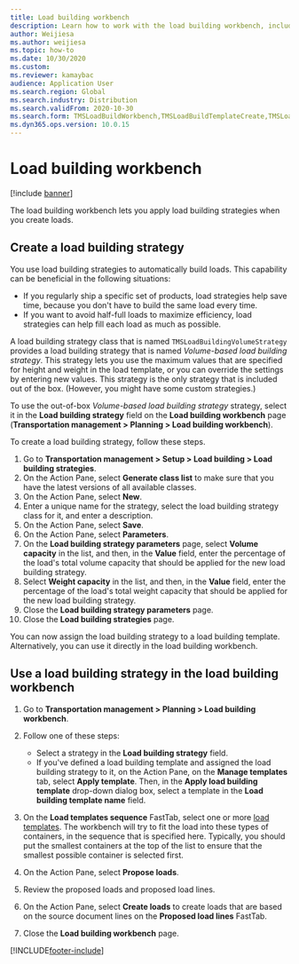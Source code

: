 ```yaml
--- 
title: Load building workbench
description: Learn how to work with the load building workbench, including an outline and step-by-step process for creating load building strategies.
author: Weijiesa
ms.author: weijiesa
ms.topic: how-to
ms.date: 10/30/2020
ms.custom: 
ms.reviewer: kamaybac 
audience: Application User
ms.search.region: Global
ms.search.industry: Distribution
ms.search.validFrom: 2020-10-30
ms.search.form: TMSLoadBuildWorkbench,TMSLoadBuildTemplateCreate,TMSLoadBuildStrategy,TMSLoadBuildTemplateApply
ms.dyn365.ops.version: 10.0.15
---
```


# Load building workbench

[!include [banner](../../includes/banner.md)]

The load building workbench lets you apply load building strategies when you create loads.

## Create a load building strategy

You use load building strategies to automatically build loads. This capability can be beneficial in the following situations:

- If you regularly ship a specific set of products, load strategies help save time, because you don't have to build the same load every time.
- If you want to avoid half-full loads to maximize efficiency, load strategies can help fill each load as much as possible.

A load building strategy class that is named `TMSLoadBuildingVolumeStrategy` provides a load building strategy that is named *Volume-based load building strategy*. This strategy lets you use the maximum values that are specified for height and weight in the load template, or you can override the settings by entering new values. This strategy is the only strategy that is included out of the box. (However, you might have some custom strategies.)

To use the out-of-box *Volume-based load building strategy* strategy, select it in the **Load building strategy** field on the **Load building workbench** page (**Transportation management &gt; Planning &gt; Load building workbench**).

To create a load building strategy, follow these steps.

1. Go to **Transportation management &gt; Setup &gt; Load building &gt; Load building strategies**.
1. On the Action Pane, select **Generate class list** to make sure that you have the latest versions of all available classes.
1. On the Action Pane, select **New**.
1. Enter a unique name for the strategy, select the load building strategy class for it, and enter a description.
1. On the Action Pane, select **Save**.
1. On the Action Pane, select **Parameters**.
1. On the **Load building strategy parameters** page, select **Volume capacity** in the list, and then, in the **Value** field, enter the percentage of the load's total volume capacity that should be applied for the new load building strategy.
1. Select **Weight capacity** in the list, and then, in the **Value** field, enter the percentage of the load's total weight capacity that should be applied for the new load building strategy.
1. Close the **Load building strategy parameters** page.
1. Close the **Load building strategies** page.

You can now assign the load building strategy to a load building template. Alternatively, you can use it directly in the load building workbench.

## Use a load building strategy in the load building workbench

1. Go to **Transportation management &gt; Planning &gt; Load building workbench**.
1. Follow one of these steps:

    - Select a strategy in the **Load building strategy** field.
    - If you've defined a load building template and assigned the load building strategy to it, on the Action Pane, on the **Manage templates** tab, select **Apply template**. Then, in the **Apply load building template** drop-down dialog box, select a template in the **Load building template name** field.

1. On the **Load templates sequence** FastTab, select one or more [load templates](load-template.md). The workbench will try to fit the load into these types of containers, in the sequence that is specified here. Typically, you should put the smallest containers at the top of the list to ensure that the smallest possible container is selected first.
1. On the Action Pane, select **Propose loads**.
1. Review the proposed loads and proposed load lines.
1. On the Action Pane, select **Create loads** to create loads that are based on the source document lines on the **Proposed load lines** FastTab.
1. Close the **Load building workbench** page.


[!INCLUDE[footer-include](../../../includes/footer-banner.md)]